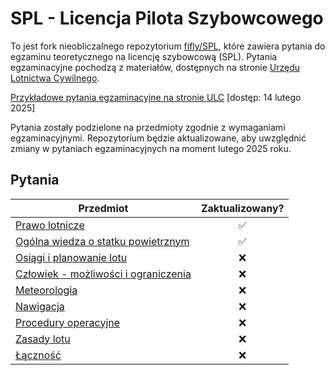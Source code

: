 # SPL - Licencja Pilota Szybowcowego

To jest fork nieobliczalnego repozytorium [fifly/SPL](https://github.com/fifly/SPL), które zawiera pytania do egzaminu teoretycznego na licencję szybowcową (SPL). Pytania egzaminacyjne pochodzą z materiałów, dostępnych na stronie [Urzędu Lotnictwa Cywilnego](http://www.ulc.gov.pl).

[Przykładowe pytania egzaminacyjne na stronie ULC](http://www.ulc.gov.pl/pl/personel-lotniczy/komisja-egzaminacyjna/egzaminy-teoretyczne/3956-przykladowe-pytania-egzaminacyjne) [dostęp: 14 lutego 2025]

Pytania zostały podzielone na przedmioty zgodnie z wymaganiami egzaminacyjnymi. Repozytorium będzie aktualizowane, aby uwzględnić zmiany w pytaniach egzaminacyjnych na moment lutego 2025 roku.

## Pytania

| Przedmiot | Zaktualizowany? |
|---|:---:|
| [Prawo lotnicze](prawo-lotnicze.md) | ✅ |
| [Ogólna wiedza o statku powietrznym](ogolna-wiedza-o-statku-powietrznym.md) | ✅ |
| [Osiągi i planowanie lotu](osiagi-i-planowanie-lotu.md) | ❌ |
| [Człowiek - możliwości i ograniczenia](czlowiek-mozliwosci-i-ograniczenia.md) | ❌ |
| [Meteorologia](meteorologia.md) | ❌ |
| [Nawigacja](nawigacja.md) | ❌ |
| [Procedury operacyjne](procedury-operacyjne.md) | ❌ |
| [Zasady lotu](zasady-lotu.md) | ❌ |
| [Łączność](lacznosc.md) | ❌ |
